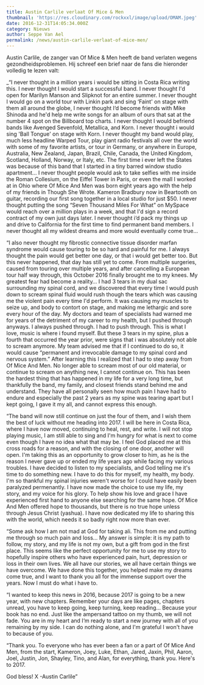 ```yaml
---
title: Austin Carlile verlaat Of Mice & Men
thumbnail: 'https://res.cloudinary.com/rockxxl/image/upload/OMAM.jpeg'
date: 2016-12-31T14:05:34.000Z
category: Nieuws
author: Seppe Van Ael
permalink: /news/austin-carlile-verlaat-of-mice-men/
---
```

Austin Carlile, de zanger van Of Mice & Men heeft de band verlaten wegens gezondheidsproblemen. Hij schreef een brief naar de fans die hieronder volledig te lezen valt:

_&#8220;I never thought in a million years i would be sitting in Costa Rica writing this. I never thought I would start a successful band. I never thought I'd open for Marilyn Manson and Slipknot for an entire summer. I never thought I would go on a world tour with Linkin park and sing ‘Faint' on stage with them all around the globe, I never thought I‘d become friends with Mike Shinoda and he'd help me write songs for an album of ours that sat at the number 4 spot on the Billboard top charts. I never thought I would befriend bands like Avenged Sevenfold, Metallica, and Korn. I never thought i would sing 'Ball Tongue' on stage with Korn. I never thought my band would play, much less headline Warped Tour, play giant radio festivals all over the world with some of my favorite artists, or tour in Germany, or anywhere in Europe, Australia, New Zealand, Japan, Brazil, Chile, Canada, the United Kingdom, Scotland, Holland, Norway, or Italy, etc. The first time i ever left the States was because of this band that I started in a tiny barred window studio apartment&#8230; I never thought people would ask to take selfies with me inside the Roman Collesium, on the Eiffel Tower in Paris, or even the mall I worked at in Ohio where Of Mice And Men was born eight years ago with the help of my friends in Though She Wrote. Kameron Bradbury now in Beartooth on guitar, recording our first song together in a local studio for just $50. I never thought putting the song &#8220;Seven Thousand Miles For What&#8221; on MySpace would reach over a million plays in a week, and that I'd sign a record contract of my own just days later. I never thought i‘d pack my things up and drive to California for the first time to find permanent band members. I never thought all my wildest dreams and more would eventually come true&#8230;</p> 

&#8220;I also never thought my fibrostic connective tissue disorder marfan syndrome would cause touring to be so hard and painful for me. I always thought the pain would get better one day, or that i would get better too. But this never happened, that day has still yet to come. From multiple surgeries, caused from touring over multiple years, and after cancelling a European tour half way through, this October 2016 finally brought me to my knees. My greatest fear had become a reality&#8230; I had 3 tears in my dual sac surrounding my spinal cord, and we discovered that every time I would push down to scream spinal fluid would rush though the tears which was causing me the violent pain every time I'd perform. It was causing my muscles to seize up, and body to contort on stage, and making me lethargic and sore every hour of the day. My doctors and team of specialists had warned me for years of the detriment of my career to my health, but I pushed through anyways. I always pushed through. I had to push through. This is what I love, music is where i found myself. But these 3 tears in my spine, plus a fourth that occurred the year prior, were signs that i was absolutely not able to scream anymore. My team advised me that if I continued to do so, it would cause &#8220;permanent and irrevocable damage to my spinal cord and nervous system.&#8221; After learning this I realized that I had to step away from Of Mice And Men. No longer able to scream most of our old material, or continue to scream on anything new, I cannot continue on. This has been the hardest thing that has happened in my life for a very long time, but thankfully the band, my family, and closest friends stand behind me and understand. They have all personally seen how much pain I have had to endure and especially the past 2 years as my spine was tearing apart but I kept going, I gave it my all, and cannot express this enough.

&#8220;The band will now still continue on just the four of them, and I wish them the best of luck without me heading into 2017. I will be here in Costa Rica, where I have now moved, continuing to heal, rest, and write. I will not stop playing music, I am still able to sing and I'm hungry for what is next to come even though I have no idea what that may be. I feel God placed me at this cross roads for a reason, and with the closing of one door, another will open. I'm taking this as an opportunity to grow closer to him, as he is the reason I never gave up or ended my life years ago while facing my various troubles. I have decided to listen to my specialists, and God telling me it's time to do something new. I have to do this for myself, my health, my body. I'm so thankful my spinal injuries weren't worse for I could have easily been paralyzed permenantly. I have now made the choice to use my life, my story, and my voice for his glory. To help show his love and grace I have experienced first hand to anyone else searching for the same hope. Of Mice And Men offered hope to thousands, but there is no true hope unless through Jesus Christ (yashua). I have now dedicated my life to sharing this with the world, which needs it so badly right now more than ever.

&#8220;Some ask how I am not mad at God for taking ali. This from me and putting me through so much pain and loss&#8230; My answer is simple: it is my path to follow, my story, and my life is not my own, but a gift from god in the first place. This seems like the perfect opportunity for me to use my story to hopefully inspire others who have experienced pain, hurt, depression or loss in their own lives. We all have our stories, we all have certain things we have overcome. We have done this together, you helped make my dreams come true, and I want to thank you all for the immense support over the years. Now I must do what i have to.

&#8220;I wanted to keep this news in 2016, because 2017 is going to be a new year, with new chapters. Remember your days are like pages, chapters unread, you have to keep going, keep turning, keep reading&#8230; Because your book has no end. Just like the ampersand tattoo on my thumb, we will not fade. You are in my heart and I‘m ready to start a new journey with all of you remaining by my side. I can do nothing alone, and I'm grateful I won't have to because of you.

&#8220;Thank you. To everyone who has ever been a fan or a part of Of Mice And Men, from the start, Kameron, Joey, Luke, Ethan, Jared, Jaxin, Phil, Aaron, Joel, Justin, Jon, Shayley, Tino, and Alan, for everything, thank you. Here's to 2017.

God bless! X -Austin Carlile&#8221;</em>
